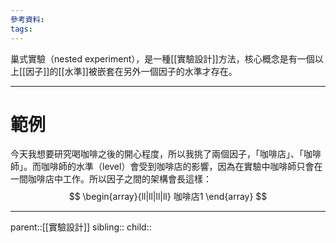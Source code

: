 ```yaml
---
參考資料:
tags:
---
```

巢式實驗（nested experiment），是一種[[實驗設計]]方法，核心概念是有一個以上[[因子]]的[[水準]]被嵌套在另外一個因子的水準才存在。
- - -
# 範例
今天我想要研究喝咖啡之後的開心程度，所以我挑了兩個因子，「咖啡店」、「咖啡師」。而咖啡師的水準（level）會受到咖啡店的影響，因為在實驗中咖啡師只會在一間咖啡店中工作。所以因子之間的架構會長這樣：
$$
\begin{array}{ll|ll|ll|ll}
咖啡店1
\end{array}
$$
- - -
parent::[[實驗設計]]
sibling::
child::